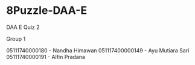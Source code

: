 # 8Puzzle-DAA-E
DAA E Quiz 2 

Group 1

05111740000180 - Nandha Himawan
051117400000149 - Ayu Mutiara Sari
05111740000191 - Alfin Pradana
